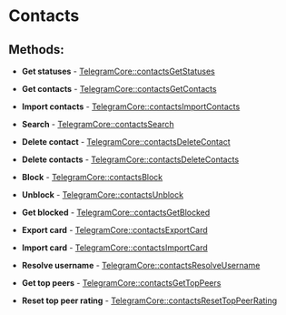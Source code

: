 # Contacts

## Methods:

* **Get statuses** - [TelegramCore::contactsGetStatuses](methods/getstatuses.md)

* **Get contacts** - [TelegramCore::contactsGetContacts](methods/getcontacts.md)

* **Import contacts** - [TelegramCore::contactsImportContacts](methods/importcontacts.md)

* **Search** - [TelegramCore::contactsSearch](methods/search.md)

* **Delete contact** - [TelegramCore::contactsDeleteContact](methods/deletecontact.md)

* **Delete contacts** - [TelegramCore::contactsDeleteContacts](methods/deletecontacts.md)

* **Block** - [TelegramCore::contactsBlock](methods/block.md)

* **Unblock** - [TelegramCore::contactsUnblock](methods/unblock.md)

* **Get blocked** - [TelegramCore::contactsGetBlocked](methods/getblocked.md)

* **Export card** - [TelegramCore::contactsExportCard](methods/exportcard.md)

* **Import card** - [TelegramCore::contactsImportCard](methods/importcard.md)

* **Resolve username** - [TelegramCore::contactsResolveUsername](methods/resolveusername.md)

* **Get top peers** - [TelegramCore::contactsGetTopPeers](methods/gettoppeers.md)

* **Reset top peer rating** - [TelegramCore::contactsResetTopPeerRating](methods/resettoppeerrating.md)


